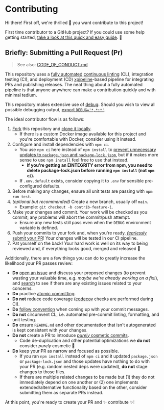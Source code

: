 # Contributing

Hi there! First off, we're thrilled 🤩 you want contribute to this project!

First time contributor to a GitHub project? If you could use some help getting
started, [take a look at this quick and easy guide][how-to-contribute]. 💜

## Briefly: Submitting a Pull Request (Pr)

> See also: [CODE_OF_CONDUCT.md][code-of-conduct]

This repository uses a [fully automated][github-actions] [continuous
linting][husky-cl] (CL), integration testing (CI), and deployment (CD)
[xpipeline][xpipeline]-based pipeline for integrating PRs and publishing
releases. The neat thing about a fully automated pipeline is that anyone
anywhere can make a contribution quickly and with minimal tedium.

This repository makes extensive use of [debug][pkg-debug]. Should you wish to
view all possible debugging output, [export
`DEBUG='*,*:*'`][pkg-debug-wildcards].

The ideal contributor flow is as follows:

1. [Fork][fork] this repository and [clone it locally][how-to-clone].
   - If there is a custom Docker image available for this project and you're
     comfortable with Docker, consider using it instead.
2. Configure and install dependencies with `npm ci`.
   - You use `npm ci` here instead of `npm install` to [prevent unnecessary
     updates to `package.json` and `package-lock.json`][npm-ci], but if it makes
     more sense to use `npm install` feel free to use that instead.
     - **If you're getting an EINTEGRITY error from npm, you need to delete
       package-lock.json before running `npm install` (not `npm ci`).**
   - If `.env.default` exists, consider copying it to `.env` for sensible
     pre-configured defaults.
3. Before making any changes, ensure all unit tests are passing with
   `npm run test`.
4. _(optional but recommended)_ Create a new branch, usually off `main`.
   - Example: `git checkout -b contrib-feature-1`.
5. Make your changes and commit. Your work will be checked as you commit; any
   problems will abort the commit/push attempt.
   - Ensure any new tests still pass even when the `DEBUG` environment variable
     is defined.
6. Push your commits to your fork and, when you're ready, [_fearlessly_ submit
   your PR][pr-compare]! Your changes will be tested in our CI pipeline.
7. Pat yourself on the back! Your hard work is well on its way to being reviewed
   and, if everything looks good, merged and released 🚀

Additionally, there are a few things you can do to greatly increase the
likelihood your PR passes review:

- **Do** [open an issue][choose-new-issue] and discuss your proposed changes (to
  prevent wasting your valuable time, e.g. _maybe we're already working on a
  fix!_), and [search][open-issues] to see if there are any existing issues
  related to your concerns.
- **Do** practice [atomic committing][atomic-commits].
- **Do not** reduce code coverage ([codecov][codecov] checks are performed
  during CI).
- **Do** [follow convention][conventional-commits] when coming up with your
  commit messages.
- **Do not** circumvent CL, i.e. automated pre-commit linting, formatting, and
  unit testing.
- **Do** ensure `README.md` and other documentation that isn't autogenerated is
  kept consistent with your changes.
- **Do not** create a PR to introduce [_purely_ cosmetic
  commits][cosmetic-commits].
  - Code de-duplication and other potential optimizations we **do not** consider
    _purely_ cosmetic 🙂
- **Do** keep your PR as narrow and focused as possible.
  - If you ran `npm install` instead of `npm ci` and it updated `package.json`
    or `package-lock.json` and those updates have nothing to do with your PR
    (e.g. random nested deps were updated), **do not** stage changes to those
    files.
  - If there are multiple related changes to be made but (1) they do not
    immediately depend on one another or (2) one implements extended/alternative
    functionality based on the other, consider submitting them as separate PRs
    instead.

At this point, you're ready to create your PR and ✨ contribute ✨!

[atomic-commits]: https://www.codewithjason.com/atomic-commits-testing
[choose-new-issue]: https://github.com/Xunnamius/exec-utils/issues/new/choose
[code-of-conduct]:
  https://github.com/Xunnamius/exec-utils/.github/CODE_OF_CONDUCT.md
[codecov]: https://about.codecov.io
[conventional-commits]: https://www.conventionalcommits.org/en/v1.0.0#summary
[cosmetic-commits]:
  https://github.com/rails/rails/pull/13771#issuecomment-32746700
[fork]: https://github.com/Xunnamius/exec-utils/fork
[github-actions]: https://github.com/features/actions
[how-to-clone]:
  https://docs.github.com/en/free-pro-team@latest/github/creating-cloning-and-archiving-repositories/cloning-a-repository
[how-to-contribute]: https://www.dataschool.io/how-to-contribute-on-github
[husky-cl]: https://github.com/Xunnamius/exec-utils/tree/main/.husky
[npm-ci]: https://docs.npmjs.com/cli/v6/commands/npm-ci
[open-issues]: https://github.com/Xunnamius/exec-utils/issues?q=
[pkg-debug]: https://www.npmjs.com/package/debug
[pkg-debug-wildcards]: https://www.npmjs.com/package/debug#wildcards
[pr-compare]: https://github.com/Xunnamius/exec-utils/compare
[xpipeline]: https://github.com/Xunnamius/xpipeline#readme
